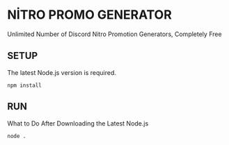 #  NİTRO PROMO GENERATOR

Unlimited Number of Discord Nitro Promotion Generators, Completely Free 

## SETUP

The latest Node.js version is required.

```npm install```

## RUN

What to Do After Downloading the Latest Node.js

```node .```

